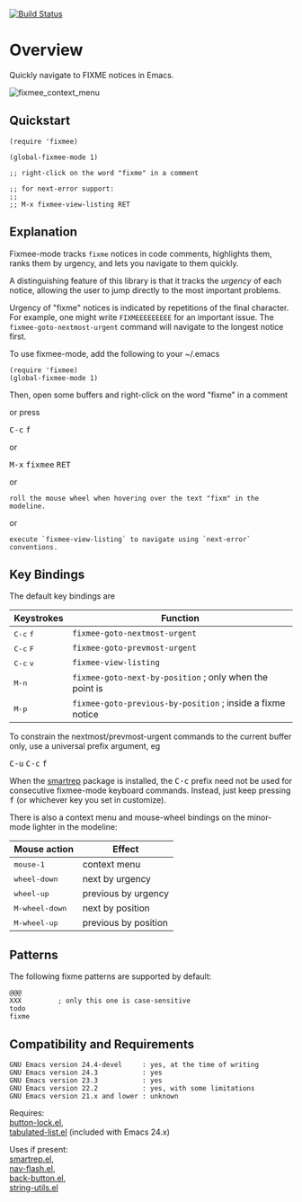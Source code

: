 [![Build Status](https://secure.travis-ci.org/rolandwalker/fixmee.png?branch=master)](http://travis-ci.org/rolandwalker/fixmee)

# Overview

Quickly navigate to FIXME notices in Emacs.

![fixmee_context_menu](https://raw.githubusercontent.com/rolandwalker/fixmee/master/fixmee_context_menu.png)

## Quickstart

```elisp
(require 'fixmee)
 
(global-fixmee-mode 1)
 
;; right-click on the word "fixme" in a comment
 
;; for next-error support:
;;
;; M-x fixmee-view-listing RET
```

## Explanation

Fixmee-mode tracks `fixme` notices in code comments, highlights them,
ranks them by urgency, and lets you navigate to them quickly.

A distinguishing feature of this library is that it tracks the
*urgency* of each notice, allowing the user to jump directly to
the most important problems.

Urgency of "fixme" notices is indicated by repetitions of the final
character.  For example, one might write `FIXMEEEEEEEEE` for an
important issue.  The `fixmee-goto-nextmost-urgent` command will
navigate to the longest notice first.

To use fixmee-mode, add the following to your ~/.emacs

```elisp
(require 'fixmee)
(global-fixmee-mode 1)
```

Then, open some buffers and right-click on the word "fixme" in a
comment

or press

<kbd>C-c</kbd> <kbd>f</kbd>

or

<kbd>M-x</kbd> <kbd>fixmee</kbd> <kbd>RET</kbd>

or

	roll the mouse wheel when hovering over the text "fixm" in the modeline.

or

	execute `fixmee-view-listing` to navigate using `next-error` conventions.

## Key Bindings

The default key bindings are

Keystrokes                   | Function
-----------------------------|--------------------------------
<kbd>C-c</kbd> <kbd>f</kbd>  | `fixmee-goto-nextmost-urgent`
<kbd>C-c</kbd> <kbd>F</kbd>  | `fixmee-goto-prevmost-urgent`
<kbd>C-c</kbd> <kbd>v</kbd>  | `fixmee-view-listing`
<kbd>M-n</kbd>               | `fixmee-goto-next-by-position`      ; only when the point is
<kbd>M-p</kbd>               | `fixmee-goto-previous-by-position`  ; inside a fixme notice

To constrain the nextmost/prevmost-urgent commands to the current
buffer only, use a universal prefix argument, eg

<kbd>C-u</kbd> <kbd>C-c</kbd> <kbd>f</kbd>

When the [smartrep](http://github.com/myuhe/smartrep.el) package is installed, the <kbd>C-c</kbd> prefix need not
be used for consecutive fixmee-mode keyboard commands.  Instead, just
keep pressing <kbd>f</kbd> (or whichever key you set in customize).

There is also a context menu and mouse-wheel bindings on the
minor-mode lighter in the modeline:

Mouse action            | Effect
------------------------|-----------------------
<kbd>mouse-1</kbd>      | context menu
<kbd>wheel-down</kbd>   | next by urgency
<kbd>wheel-up</kbd>     | previous by urgency
<kbd>M-wheel-down</kbd> | next by position
<kbd>M-wheel-up</kbd>   | previous by position

## Patterns

The following fixme patterns are supported by default:

	@@@
	XXX         ; only this one is case-sensitive
	todo
	fixme

## Compatibility and Requirements

	GNU Emacs version 24.4-devel     : yes, at the time of writing
	GNU Emacs version 24.3           : yes
	GNU Emacs version 23.3           : yes
	GNU Emacs version 22.2           : yes, with some limitations
	GNU Emacs version 21.x and lower : unknown

Requires:  
[button-lock.el](http://github.com/rolandwalker/button-lock),  
[tabulated-list.el](http://raw.githubusercontent.com/sigma/tabulated-list.el/master/tabulated-list.el) (included with Emacs 24.x)

Uses if present:  
[smartrep.el](http://github.com/myuhe/smartrep.el),  
[nav-flash.el](http://github.com/rolandwalker/nav-flash),  
[back-button.el](http://github.com/rolandwalker/back-button),  
[string-utils.el](http://github.com/rolandwalker/string-utils)
